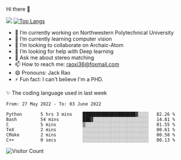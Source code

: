 Hi there 👋

![](https://github-readme-stats.vercel.app/api?username=Raohaocheng)
[![Top Langs](https://github-readme-stats.vercel.app/api/top-langs/?username=Raohaocheng&layout=compact)](https://github.com/anuraghazra/github-readme-stats)

- 🔭 I’m currently working on Northwestern Polytechnical University
- 🌱 I’m currently learning computer vision
- 👯 I’m looking to collaborate on Archaic-Atom
- 🤔 I’m looking for help with Deep learning
- 💬 Ask me about stereo matching
- 📫 How to reach me: raoxi36@foxmail.com
- 😄 Pronouns: Jack Rao
- ⚡ Fun fact: I can't believe I'm a PHD.

✨ The coding language used in last week
<!--START_SECTION:waka-->

```text
From: 27 May 2022 - To: 03 June 2022

Python       5 hrs 3 mins    ████████████████████▓░░░░   82.26 %
Bash         54 mins         ███▓░░░░░░░░░░░░░░░░░░░░░   14.81 %
C            5 mins          ▒░░░░░░░░░░░░░░░░░░░░░░░░   01.55 %
TeX          2 mins          ░░░░░░░░░░░░░░░░░░░░░░░░░   00.61 %
CMake        2 mins          ░░░░░░░░░░░░░░░░░░░░░░░░░   00.58 %
C++          0 secs          ░░░░░░░░░░░░░░░░░░░░░░░░░   00.13 %
```

<!--END_SECTION:waka-->

![Visitor Count](https://profile-counter.glitch.me/Raohaocheng/count.svg)
